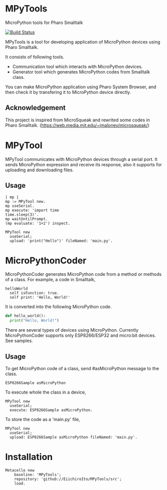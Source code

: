 # MPyTools
MicroPython tools for Pharo Smalltalk

[![Build Status](https://app.travis-ci.com/EiichiroIto/MPyTools.svg?branch=master)](https://app.travis-ci.com/EiichiroIto/MPyTools)

MPyTools is a tool for developing application of MicroPython devices using Pharo Smalltalk.

It consists of following tools.

* Communication tool which interacts with MicroPython devices.
* Generator tool which generates MicroPython codes from Smalltalk class.

You can make MicroPython application using Pharo System Browser, and then check it by transfering it to MicroPython device directly.

## Acknowledgement

This project is inspired from MicroSqueak and rewrited some codes in Pharo Smalltalk. (https://web.media.mit.edu/~jmaloney/microsqueak/)

# MPyTool
MPyTool communicates with MicroPython devices through a serial port. It sends MicroPython expression and receive its response, also it supports for uploading and downloading files.

## Usage

```Smalltalk
| mp |
mp := MPyTool new.
mp useSerial.
mp execute: 'import time
time.sleep(3)'.
mp waitUntilPrompt.
(mp evaluate: '1+2') inspect.
```

```Smalltalk
MPyTool new
  useSerial;
  upload: 'print("Hello")' fileNamed: 'main.py'.
```

# MicroPythonCoder
MicroPythonCoder generates MicroPython code from a method or methods of a class.
For example, a code in Smalltalk,

```Smalltalk
helloWorld
  self isFunction: true.
  self print: 'Hello, World!'
```

It is converted into the following MicroPython code.

```Python
def hello_world():
  print("Hello, World!")
```

There are several types of devices using MicroPython. Currently MicroPythonCoder supports only ESP8266/ESP32 and micro:bit devices. See samples.

## Usage
To get MicroPython code of a class, send #asMicroPython message to the class.

```smalltalk
ESP8266Sample asMicroPython
```

To execute whole the class in a device,

```smalltalk
MPyTool new
  useSerial;
  execute: ESP8266Sample asMicroPython.
```

To store the code as a 'main.py' file,

```smalltalk
MPyTool new
  useSerial;
  upload: ESP8266Sample asMicroPython fileNamed: 'main.py'.
```

# Installation

```smalltalk
Metacello new
    baseline: 'MPyTools';
    repository: 'github://EiichiroIto/MPyTools/src';
    load.
````
